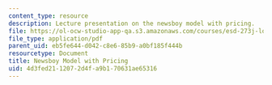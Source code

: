 ```yaml
---
content_type: resource
description: Lecture presentation on the newsboy model with pricing.
file: https://ol-ocw-studio-app-qa.s3.amazonaws.com/courses/esd-273j-logistics-and-supply-chain-management-fall-2009/4d3fed2112072d4fa9b170631ae65316_MITESD_273JF09_lec06.pdf
file_type: application/pdf
parent_uid: eb5fe644-d042-c8e6-85b9-a0bf185f444b
resourcetype: Document
title: Newsboy Model with Pricing
uid: 4d3fed21-1207-2d4f-a9b1-70631ae65316
---
```


